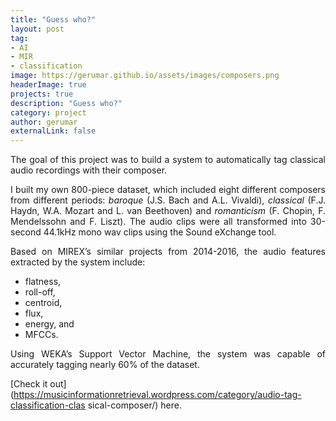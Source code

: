 ```yaml
---
title: "Guess who?"
layout: post
tag:
- AI
- MIR
- classification
image: https://gerumar.github.io/assets/images/composers.png
headerImage: true
projects: true
description: "Guess who?"
category: project
author: gerumar
externalLink: false
---
```


<p style='text-align: justify;'>The goal of this project was to build a system to automatically tag classical audio recordings with their composer.</p> 

<p style='text-align: justify;'>I built my own 800-piece dataset, which included eight different composers from different periods: <em>baroque</em> (J.S. Bach and A.L. Vivaldi), <em>classical</em>  (F.J. Haydn, W.A. Mozart and L. van Beethoven) and <em>romanticism</em>  (F. Chopin, F. Mendelssohn and F. Liszt). The audio clips were all transformed into 30-second 44.1kHz mono wav clips using the Sound eXchange tool.</p>  

<p style='text-align: justify;'>Based on MIREX’s similar projects from 2014-2016, the audio features extracted by the system include:</p>  

- flatness, 
- roll-off, 
- centroid, 
- flux, 
- energy, and 
- MFCCs. 

<p style='text-align: justify;'>Using WEKA’s Support Vector Machine, the system was capable of accurately tagging nearly 60% of the dataset.</p> 

[Check it out](https://musicinformationretrieval.wordpress.com/category/audio-tag-classification-clas sical-composer/) here.
